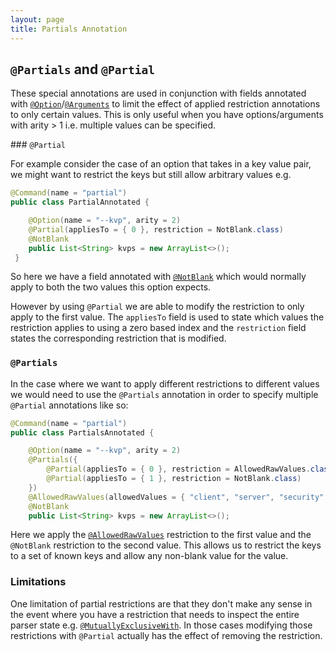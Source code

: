 ```yaml
---
layout: page
title: Partials Annotation
---
```


## `@Partials` and `@Partial`

These special annotations are used in conjunction with fields annotated with [`@Option`](option.html)/[`@Arguments`](arguments.html) to limit the effect of applied restriction annotations to only certain values.  This is only useful when you have options/arguments with arity > 1 i.e. multiple values can be specified.

### `@Partial`

For example consider the case of an option that takes in a key value pair, we might want to restrict the keys but still allow arbitrary values e.g.

```java
@Command(name = "partial")
public class PartialAnnotated {

    @Option(name = "--kvp", arity = 2)
    @Partial(appliesTo = { 0 }, restriction = NotBlank.class)
    @NotBlank
    public List<String> kvps = new ArrayList<>();
 }
```

So here we have a field annotated with [`@NotBlank`](not-blank.html) which would normally apply to both the two values this option expects.

However by using `@Partial` we are able to modify the restriction to only apply to the first value.  The `appliesTo` field is used to state which values the restriction applies to using a zero based index and the `restriction` field states the corresponding restriction that is modified.

### `@Partials`

In the case where we want to apply different restrictions to different values we would need to use the `@Partials` annotation in order to specify multiple `@Partial` annotations like so:

```java
@Command(name = "partial")
public class PartialsAnnotated {

    @Option(name = "--kvp", arity = 2)
    @Partials({
        @Partial(appliesTo = { 0 }, restriction = AllowedRawValues.class),
        @Partial(appliesTo = { 1 }, restriction = NotBlank.class)
    })
    @AllowedRawValues(allowedValues = { "client", "server", "security" })
    @NotBlank
    public List<String> kvps = new ArrayList<>();
```

Here we apply the [`@AllowedRawValues`](allowed-raw-values.html) restriction to the first value and the `@NotBlank` restriction to the second value.  This allows us to restrict the keys to a set of known keys and allow any non-blank value for the value.

### Limitations

One limitation of partial restrictions are that they don't make any sense in the event where you have a restriction that needs to inspect the entire parser state e.g. [`@MutuallyExclusiveWith`](mutually-exclusive-with.html).  In those cases modifying those restrictions with `@Partial` actually has the effect of removing the restriction.